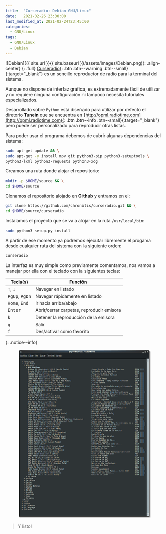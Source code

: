 ```yaml
---
title:  "Curseradio: Debian GNU/Linux"
date:   2021-02-26 23:30:00
last_modified_at: 2021-02-24T23:45:00
categories:
  - GNU/Linux
tags:
  - GNU/Linux
  - Debian
---
```


![Debian]({{ site.url }}{{ site.baseurl }}/assets/images/Debian.png){: .align-center}
{: .full}
[Curseradio](https://github.com/chronitis/curseradio){: .btn .btn--warning .btn--small}{:target="_blank"} es un sencillo reproductor de radio para la terminal del sistema.

Aunque no dispone de interfaz gráfica, es extremadamente fácil de utilizar y no requiere ninguna configuración ni tampoco necesita tutoriales especializados.

Desarrollado sobre `Python` está diseñado para utilizar por defecto el diretorio **Tunein** que se encuentra en [http://opml.radiotime.com](http://opml.radiotime.com){: .btn .btn--info .btn--small}{:target="_blank"} pero puede ser personalizado para reproducir otras listas.

Para poder usar el programa debemos de cubrir algunas dependencias del sistema:

```bash
sudo apt-get update && \
sudo apt-get -y install mpv git python3-pip python3-setuptools \
python3-lxml python3-requests python3-xdg
```

Creamos una ruta donde alojar el repositorio:

```bash
mkdir -p $HOME/source && \
cd $HOME/source
```

Clonamos el repositorio alojado en **Github** y entramos en el:

```bash
git clone https://github.com/chronitis/curseradio.git && \
cd $HOME/source/curseradio
```

Instalamos el proyecto que se va a alojar en la ruta `/usr/local/bin`:

```bash
sudo python3 setup.py install
```

A partir de ese momento ya podremos ejecutar libremente el progama desde cualquier ruta del sistema con la siguiente orden:

```bash
curseradio
```

La interfaz es muy simple como previamente comentamos, nos vamos a manejar por ella con el teclado con la siguientes teclas:

Tecla(s) | Función 
-------|--------
<kbd>↑</kbd>, <kbd>↓</kbd> | Navegar en listado
<kbd>PgUp</kbd>, <kbd>PgDn</kbd> | Navegar rápidamente en listado
<kbd>Home</kbd>, <kbd>End</kbd> | Ir hacia arriba/abajo
<kbd>Enter</kbd> | Abrir/cerrar carpetas, reproducir emisora
<kbd>k</kbd> | Detener la reproducción de la emisora
<kbd>q</kbd> | Salir
<kbd>f</kbd> | Des/activar como favorito
{: .notice--info}

<figure>
    <a href="/assets/images/posts/curseradio.png"><img src="/assets/images/posts/curseradio.png"></a>
</figure>

> Y listo!
